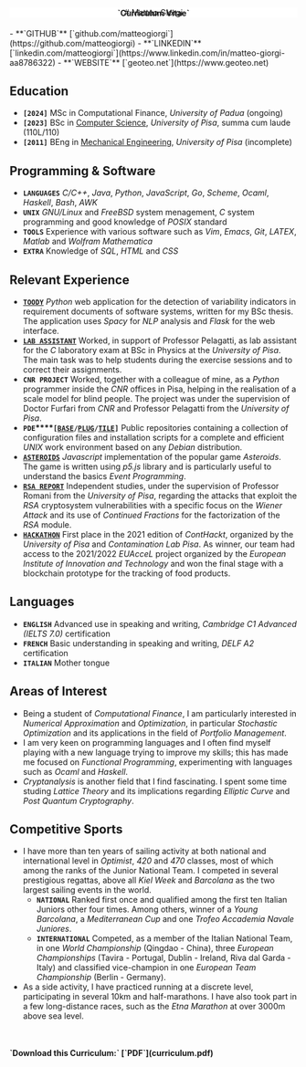 <div class="container" style="margin-top: 2rem;">
<div class="box" style="background-color: #ffffff;">
<center>
# Matteo Giorgi
<h4 style="margin-top: -1rem;">`Curriculum Vitae`</h4>
</center>
</div>
<div class="box">
- **`GITHUB`** [`github.com/matteogiorgi`](https://github.com/matteogiorgi)
- **`LINKEDIN`** [`linkedin.com/matteogiorgi`](https://www.linkedin.com/in/matteo-giorgi-aa8786322)
- **`WEBSITE`** [`geoteo.net`](https://www.geoteo.net)
</div>
</div>




## Education
- **`[2024]`** MSc in Computational Finance, *University of Padua* (ongoing)
- **`[2023]`** BSc in [Computer Science](autocertificazione_informatica.pdf), *University of Pisa*, summa cum laude (110L/110)
- **`[2011]`** BEng in [Mechanical Engineering](autocertificazione_ingegneria.pdf), *University of Pisa* (incomplete)




## Programming & Software
- **`LANGUAGES`** *C/C++*, *Java*, *Python*, *JavaScript*, *Go*, *Scheme*, *Ocaml*, *Haskell*, *Bash*, *AWK*
- **`UNIX`** *GNU/Linux* and *FreeBSD* system menagement, *C* system programming and good knowledge of *POSIX* standard
- **`TOOLS`** Experience with various software such as *Vim*, *Emacs*, *Git*, *LATEX*, *Matlab* and *Wolfram Mathematica*
- **`EXTRA`** Knowledge of *SQL*, *HTML* and *CSS*




## Relevant Experience
- [**`TOODY`**](https://github.com/matteogiorgi/toody) *Python* web application for the detection of variability indicators in requirement documents of software systems, written for my BSc thesis. The application uses *Spacy* for *NLP* analysis and *Flask* for the web interface.
- [**`LAB ASSISTANT`**](http://didawiki.di.unipi.it/doku.php/fisica/informatica/201617/start) Worked, in support of Professor Pelagatti, as lab assistant for the *C* laboratory exam at BSc in Physics at the *University of Pisa*. The main task was to help students during the exercise sessions and to correct their assignments.
- **`CNR PROJECT`** Worked, together with a colleague of mine, as a *Python* programmer inside the *CNR* offices in Pisa, helping in the realisation of a scale model for blind people. The project was under the supervision of Doctor Furfari from *CNR* and Professor Pelagatti from the *University of Pisa*.
- **`PDE`****`[`**[**`BASE`**](https://github.com/matteogiorgi/pde-base)**`/`**[**`PLUG`**](https://github.com/matteogiorgi/pde-plug)**`/`**[**`TILE`**](https://github.com/matteogiorgi/pde-tile)**`]`** Public repositories containing a collection of configuration files and installation scripts for a complete and efficient *UNIX* work environment based on any *Debian* distribution.
- [**`ASTEROIDS`**](https://github.com/matteogiorgi/asteroids) *Javascript* implementation of the popular game *Asteroids*. The game is written using *p5.js* library and is particularly useful to understand the basics *Event Programming*.
- [**`RSA REPORT`**](https://github.com/matteogiorgi/wiener) Independent studies, under the supervision of Professor Romani from the *University of Pisa*, regarding the attacks that exploit the *RSA* cryptosystem vulnerabilities with a specific focus on the *Wiener Attack* and its use of *Continued Fractions* for the factorization of the *RSA* module.
- [**`HACKATHON`**](http://contaminationlab.unipi.it/conthackt-foodmobilitydigital) First place in the 2021 edition of *ContHackt*, organized by the *University of Pisa* and *Contamination Lab Pisa*. As winner, our team had access to the 2021/2022 *EUAcceL* project organized by the *European Institute of Innovation and Technology* and won the final stage with a blockchain prototype for the tracking of food products.




## Languages
- **`ENGLISH`** Advanced use in speaking and writing, *Cambridge C1 Advanced (IELTS 7.0)* certification
- **`FRENCH`** Basic understanding in speaking and writing, *DELF A2* certification
- **`ITALIAN`** Mother tongue




## Areas of Interest
- Being a student of *Computational Finance*, I am particularly interested in *Numerical Approximation* and *Optimization*, in particular *Stochastic Optimization* and its applications in the field of *Portfolio Management*.
- I am very keen on programming languages and I often find myself playing with a new language trying to improve my skills; this has made me focused on *Functional Programming*, experimenting with languages such as *Ocaml* and *Haskell*.
- *Cryptanalysis* is another field that I find fascinating. I spent some time studing *Lattice Theory* and its implications regarding *Elliptic Curve* and *Post Quantum Cryptography*.




## Competitive Sports
- I have more than ten years of sailing activity at both national and international level in *Optimist*, *420* and *470* classes, most of which among the ranks of the Junior National Team. I competed in several prestigious regattas, above all *Kiel Week* and *Barcolana* as the two largest sailing events in the world.
    - **`NATIONAL`** Ranked first once and qualified among the first ten Italian Juniors other four times. Among others, winner of a *Young Barcolana*, a *Mediterranean Cup* and one *Trofeo Accademia Navale Juniores*.
    - **`INTERNATIONAL`** Competed, as a member of the Italian National Team, in one *World Championship* (Qingdao - China), three *European Championships* (Tavira - Portugal, Dublin - Ireland, Riva dal Garda - Italy) and classified vice-champion in one *European Team Championship* (Berlin - Germany).
- As a side activity, I have practiced running at a discrete level, participating in several 10km and half-marathons. I have also took part in a few long-distance races, such as the *Etna Marathon* at over 3000m above sea level.




<h4 style="margin-top: 3rem;">`Download this Curriculum:` [`PDF`](curriculum.pdf)</h4>
